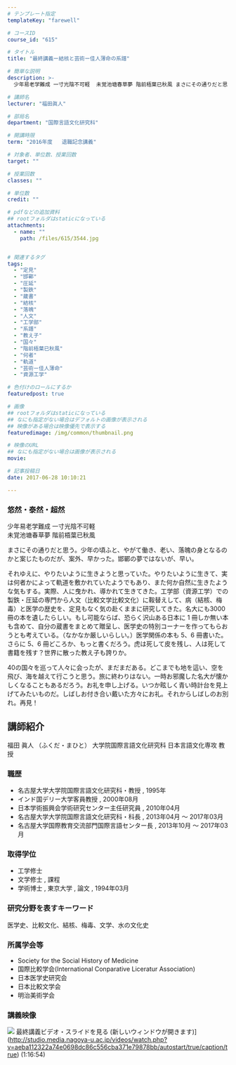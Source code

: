 ```yaml
---
# テンプレート指定
templateKey: "farewell"

# コースID
course_id: "615"

# タイトル
title: "最終講義ー結核と芸術ー佳人薄命の系譜"

# 簡単な説明
description: >-
  少年易老学難成 一寸光陰不可軽  未覚池塘春草夢 階前梧葉已秋風 まさにその通りだと思う。少年の頃ふと、やがて働き、老い、落魄の身となるのかと案じたものだが、案外、早かった。邯鄲の夢ではない...

# 講師名
lecturer: "福田眞人"

# 部局名
department: "国際言語文化研究科"

# 開講時限
term: "2016年度	退職記念講義"

# 対象者、単位数、授業回数
target: ""

# 授業回数
classes: ""

# 単位数
credit: ""

# pdfなどの追加資料
## rootフォルダはstaticになっている
attachments: 
  - name: "" 
    path: /files/615/3544.jpg


# 関連するタグ
tags:
  - "定見"
  - "邯鄲"
  - "圧延"
  - "製鉄"
  - "蔵書"
  - "結核"
  - "落魄"
  - "人文"
  - "工学部"
  - "系譜"
  - "教え子"
  - "国々"
  - "階前梧葉已秋風"
  - "何者"
  - "軌道"
  - "芸術ー佳人薄命"
  - "資源工学"

# 色付けのロールにするか
featuredpost: true

# 画像
## rootフォルダはstaticになっている
## なにも指定がない場合はデフォルトの画像が表示される
## 映像がある場合は映像優先で表示する
featuredimage: /img/common/thumbnail.png

# 映像のURL
## なにも指定がない場合は画像が表示される
movie: 

# 記事投稿日
date: 2017-06-28 10:10:21

---
```

### 悠然・泰然・超然 

少年易老学難成 一寸光陰不可軽  
未覚池塘春草夢 階前梧葉已秋風 

まさにその通りだと思う。少年の頃ふと、やがて働き、老い、落魄の身となるのかと案じたものだが、案外、早かった。邯鄲の夢ではないが、早い。 

それゆえに、やりたいように生きようと思っていた。やりたいように生きて、実は何者かによって軌道を敷かれていたようでもあり、また何か自然に生きたような気もする。実際、人に曳かれ、導かれて生きてきた。工学部（資源工学）での製鉄・圧延の専門から人文（比較文学比較文化）に鞍替えして、病（結核、梅毒）と医学の歴史を、定見もなく気の赴くままに研究してきた。名大にも3000冊の本を遺したらしい。もし可能ならば、恐らく沢山ある日本に 1 冊しか無い本も含めて、自分の蔵書をまとめて贈呈し、医学史の特別コーナーを作ってもらおうとも考えている。（なかなか厳しいらしい。）医学関係の本も 5、6 冊書いた。さらに 5、6 冊どころか、もっと書くだろう。虎は死して皮を残し、人は死して書籍を残す？世界に散った教え子も誇りか。 

40の国々を巡って人々に会ったが、まだまだある。どこまでも地を這い、空を飛び、海を越えて行こうと思う。旅に終わりはない。一時お邪魔した名大が懐かしくなることもあるだろう。お礼を申し上げる。いつか眩しく青い時計台を見上げてみたいものだ。しばしお付き合い戴いた方々にお礼。それからしばしのお別れ。再見！
## 講師紹介

福田 眞人 （ふくだ・まひと） 大学院国際言語文化研究科 日本言語文化専攻 教授 

### 職歴

  * 名古屋大学大学院国際言語文化研究科・教授 , 1995年
  * インド国デリー大学客員教授 , 2000年08月
  * 日本学術振興会学術研究センター主任研究員 , 2010年04月
  * 名古屋大学大学院国際言語文化研究科・科長 , 2013年04月 ～ 2017年03月
  * 名古屋大学国際教育交流部門国際言語センター長 , 2013年10月 ～ 2017年03月

### 取得学位

  * 工学修士 
  * 文学修士 , 課程 
  * 学術博士 , 東京大学 , 論文 , 1994年03月

### 研究分野を表すキーワード

医学史、比較文化、結核、梅毒、文学、水の文化史

### 所属学会等

  * Society for the Social History of Medicine 
  * 国際比較学会(International Conparative Liceratur Association) 
  * 日本医学史研究会
  * 日本比較文学会
  * 明治美術学会
### 講義映像


![](/files/615/3544.jpg) 最終講義ビデオ・スライドを見る (新しいウィンドウが開きます)](http://studio.media.nagoya-u.ac.jp/videos/watch.php?v=aeba112322a74e0698dc86c556cba371e79878bb/autostart/true/caption/true) (1:16:54)
